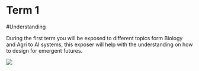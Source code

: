 Term 1
======================

#Understanding

During the first term you will be exposed to different topics form Biology and Agri to AI systems, this exposer will help with the understanding on how to design for emergent futures.

![](/assets/images/people-working.jpg)
